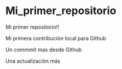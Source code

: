 # Mi_primer_repositorio

Mi primer repositorio!!

Mi primera contribución local para Github

Un commmit mas desde Github

Una actualización más

